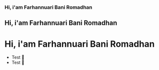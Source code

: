 ### Hi, i'am Farhannuari Bani Romadhan
## Hi, i'am Farhannuari Bani Romadhan
# Hi, i'am Farhannuari Bani Romadhan

- Test 🤫
- Test 🤫

<!--
**NuariProject/NuariProject** is a ✨ _special_ ✨ repository because its `README.md` (this file) appears on your GitHub profile.

Here are some ideas to get you started:

- 🔭 I’m currently working on ...
- 🌱 I’m currently learning ...
- 👯 I’m looking to collaborate on ...
- 🤔 I’m looking for help with ...
- 💬 Ask me about ...
- 📫 How to reach me: ...
- 😄 Pronouns: ...
- ⚡ Fun fact: ...
-->
